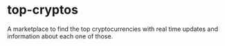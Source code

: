 # top-cryptos
A marketplace to find the top cryptocurrencies with real time updates and information about each one of those.
